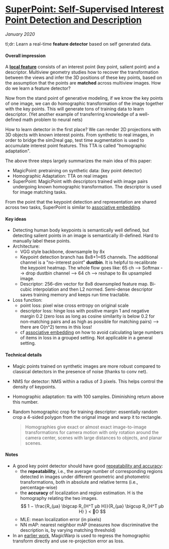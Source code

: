 # [SuperPoint: Self-Supervised Interest Point Detection and Description](https://arxiv.org/abs/1712.07629)

_January 2020_

tl;dr: Learn a real-time **feature detector** based on self generated data.

#### Overall impression
A **[local feature](https://dsp.stackexchange.com/questions/24346/difference-between-feature-detector-and-descriptor)** consists of an interest point (key point, salient point) and a descriptor. Multiview geometry studies how to recover the transformation between the views and infer the 3D positions of these key points, based on the assumption that the points are **matched** across multiview images. How do we learn a feature detector?

Now from the stand point of generative modeling, if we know the key points of one image, we can do homographic transformation of the image together with the key points. This will generate tons of training data to learn descriptor. (Yet another example of transferring knowledge of a well-defined math problem to neural nets)

How to learn detector in the first place? We can render 2D projections with 3D objects with known interest points. From synthetic to real images, in order to bridge the sim2real gap, test time augmentation is used to accumulate interest point features. This TTA is called "homographic adaptation".

The above three steps largely summarizes the main idea of this paper: 

- MagicPoint: pretraining on synthetic data: (key point detector)
- Homographic Adaptation: TTA on real images
- SuperPoint: MagicPoint with descriptors trained with image pairs undergoing known homographic transformation. The descriptor is used for image matching tasks.

From the point that the keypoint detection and representation are shared across two tasks, SuperPoint is similar to [associative embedding](associative_embedding.md).
 
#### Key ideas
- Detecting human body keypoints is semantically well defined, but detecting salient points in an image is semantically ill-defined. Hard to manually label these points.
- Architecture:
	- VGG style backbone, downsample by 8x
	- Keypoint detection branch has 8x8+1=65 channels. The additional channel is a "no-interest point" **dustbin**. It is helpful to recalibrate the keypoint heatmap. The whole flow goes like: 65 ch --> Softmax --> drop dustbin channel --> 64 ch --> reshape to 8x upsampled image. 
	- Descriptor: 256-dim vector for 8x8 downsmpled feature map. Bi-cubic interpolation and then L2 normed. Semi-dense descriptor saves training memory and keeps run time tractable.
- Loss function: 
	- point loss: pixel wise cross entropy on original scale
	- descriptor loss: hinge loss with positive margin 1 and negative margin 0.2 (zero loss as long as cosine similarity is below 0.2 for non-matching pairs and as high as possible for matching pairs) --> there are O(n^2) terms in this loss! 
	- cf [associative embedding](associative_embedding.md) on how to avoid calculating large numbers of items in loss in a grouped setting. Not applicable in a general setting.


#### Technical details
- Magic points trained on synthetic images are more robust compared to classical detectors in the presence of noise (thanks to conv net).
- NMS for detector: NMS within a radius of 3 pixels. This helps control the density of keypoints.
- Homographic adaptation: tta with 100 samples. Diminishing return above this number.
- Random homographic crop for training descriptor: essentially random crop a 4-sided polygon from the orignal image and warp it to rectangle.

	> Homographies give exact or almost exact image-to-image transformations for camera motion with only rotation around the camera center, scenes with large distances to objects, and planar scenes.

#### Notes
- A good key point detector should have good [repeatability and accuracy](https://www.robots.ox.ac.uk/~vgg/research/affine/det_eval_files/vibes_ijcv2004.pdf):
	- the **repeatability**, i.e., the average number of corresponding regions detected in images under different geometric and photometric transformations, both in absolute and relative terms (i.e., percentage-wise)
	- the **accuracy** of localization and region estimation. H is the homography relating the two images.
	$$
	1 − \frac{R_{µa} \bigcap  R_{H^T µb H}}{R_{µa} \bigcup R_{H^T µb H} } < O
	$$
	- MLE: mean localization error (in pixels)
	- NN mAP: nearest neighbor mAP (measures how discriminative the description is, by varying matching threshold)	
- In an [earlier work](https://arxiv.org/abs/1707.07410), MagicWarp is used to regress the homographic transform directly and use re-projection error as loss.